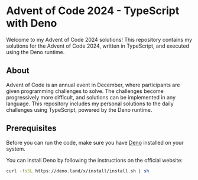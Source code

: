 # Advent of Code 2024 - TypeScript with Deno

Welcome to my Advent of Code 2024 solutions! This repository contains my solutions for the Advent of Code 2024, written in TypeScript, and executed using the Deno runtime.

## About

Advent of Code is an annual event in December, where participants are given programming challenges to solve. The challenges become progressively more difficult, and solutions can be implemented in any language. This repository includes my personal solutions to the daily challenges using TypeScript, powered by the Deno runtime.

## Prerequisites

Before you can run the code, make sure you have [Deno](https://deno.land/) installed on your system.

You can install Deno by following the instructions on the official website:

```bash
curl -fsSL https://deno.land/x/install/install.sh | sh
